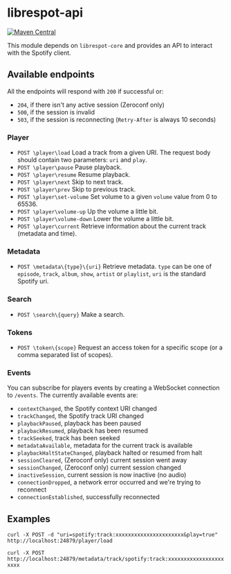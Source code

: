 # librespot-api
[![Maven Central](https://maven-badges.herokuapp.com/maven-central/xyz.gianlu.librespot/librespot-api/badge.svg)](https://maven-badges.herokuapp.com/maven-central/xyz.gianlu.librespot/librespot-api)

This module depends on `librespot-core` and provides an API to interact with the Spotify client.

## Available endpoints
All the endpoints will respond with `200` if successful or:
- `204`, if there isn't any active session (Zeroconf only)
- `500`, if the session is invalid
- `503`, if the session is reconnecting (`Retry-After` is always 10 seconds)

### Player
- `POST \player\load` Load a track from a given URI. The request body should contain two parameters: `uri` and `play`.
- `POST \player\pause` Pause playback.
- `POST \player\resume` Resume playback.
- `POST \player\next` Skip to next track.
- `POST \player\prev` Skip to previous track.
- `POST \player\set-volume` Set volume to a given `volume` value from 0 to 65536.
- `POST \player\volume-up` Up the volume a little bit.
- `POST \player\volume-down` Lower the volume a little bit.
- `POST \player\current` Retrieve information about the current track (metadata and time).

### Metadata
- `POST \metadata\{type}\{uri}` Retrieve metadata. `type` can be one of `episode`, `track`, `album`, `show`, `artist` or `playlist`, `uri` is the standard Spotify uri.

### Search
- `POST \search\{query}` Make a search.

### Tokens
- `POST \token\{scope}` Request an access token for a specific scope (or a comma separated list of scopes).

### Events
You can subscribe for players events by creating a WebSocket connection to `/events`.
The currently available events are:
- `contextChanged`, the Spotify context URI changed
- `trackChanged`, the Spotify track URI changed
- `playbackPaused`, playback has been paused
- `playbackResumed`, playback has been resumed
- `trackSeeked`, track has been seeked
- `metadataAvailable`, metadata for the current track is available
- `playbackHaltStateChanged`, playback halted or resumed from halt
- `sessionCleared`, (Zeroconf only) current session went away
- `sessionChanged`, (Zeroconf only) current session changed
- `inactiveSession`, current session is now inactive (no audio)
- `connectionDropped`, a network error occurred and we're trying to reconnect
- `connectionEstablished`, successfully reconnected

## Examples
`curl -X POST -d "uri=spotify:track:xxxxxxxxxxxxxxxxxxxxxx&play=true" http://localhost:24879/player/load`

`curl -X POST http://localhost:24879/metadata/track/spotify:track:xxxxxxxxxxxxxxxxxxxxxx`
